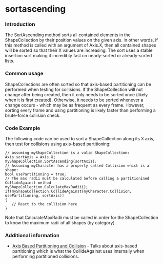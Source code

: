 # sortascending

### Introduction

The SortAscending method sorts all contained elements in the ShapeCollection by their position values on the given axis. In other words, if this method is called with an argument of Axis.X, then all contained shapes will be sorted so that their X values are increasing. The sort uses a stable insertion sort making it incredibly fast on nearly-sorted or already-sorted lists.

### Common usage

ShapeCollections are often sorted so that axis-based partitioning can be performed when testing for collisions. If the ShapeCollection will not change after being created, then it only needs to be sorted once (likely when it is first created). Otherwise, it needs to be sorted whenever a change occurs - which may be as frequent as every frame. However, sorting every frame and using partitioning is likely faster than performing a brute-force collision check.

### Code Example

The following code can be used to sort a ShapeCollection along its X axis, then test for collisions using axis-based partitioning:

```
// assuming myShapeCollection is a valid ShapeCollection:
Axis sortAxis = Axis.X;
myShapeCollection.SortAscending(sortAxis);
// Assuming myCharacter has a property called Collision which is a shape:
bool usePartitioning = true;
// The max radii must be calculated before calling a partitionined CollideAgainst method
myShapeCollection.CalculateMaxRadii();
if(myShapeCollection.CollideAgainst(myCharacter.Collision, usePartitioning, sortAxis))
{
   // React to the collision here
}
```

Note that CalculateMaxRadii must be called in order for the ShapeCollection to know the maximum radii of all shapes (by category).

### Additional information

* [Axis Based Partitioning and Collision](../../../../../../frb/docs/index.php) - Talks about axis-based partitioning which is what the CollideAgainst uses internally when performing partitioned collisions.
